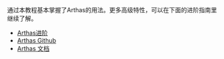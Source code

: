 
通过本教程基本掌握了Arthas的用法。更多高级特性，可以在下面的进阶指南里继续了解。

* [Arthas进阶](https://alibaba.github.io/arthas/arthas-tutorials?language=cn&id=arthas-advanced)
* [Arthas Github](https://github.com/alibaba/arthas)
* [Arthas 文档](https://alibaba.github.io/arthas/)
